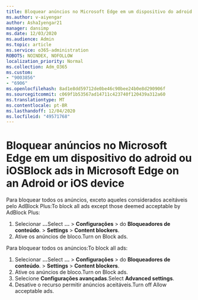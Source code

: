 ```yaml
---
title: Bloquear anúncios no Microsoft Edge em um dispositivo do adroid ou iOS
ms.author: v-aiyengar
author: AshaIyengar21
manager: dansimp
ms.date: 12/03/2020
ms.audience: Admin
ms.topic: article
ms.service: o365-administration
ROBOTS: NOINDEX, NOFOLLOW
localization_priority: Normal
ms.collection: Adm_O365
ms.custom:
- "9003856"
- "6906"
ms.openlocfilehash: 8ad1e8dd59712de0be46c90bee24b0e8d290906f
ms.sourcegitcommit: c069f1b53567ad14711c423740f120439a312a60
ms.translationtype: MT
ms.contentlocale: pt-BR
ms.lasthandoff: 12/04/2020
ms.locfileid: "49571768"
---
```

# <a name="block-ads-in-microsoft-edge-on-an-adroid-or-ios-device"></a><span data-ttu-id="9addf-102">Bloquear anúncios no Microsoft Edge em um dispositivo do adroid ou iOS</span><span class="sxs-lookup"><span data-stu-id="9addf-102">Block ads in Microsoft Edge on an Adroid or iOS device</span></span>

<span data-ttu-id="9addf-103">Para bloquear todos os anúncios, exceto aqueles considerados aceitáveis pelo AdBlock Plus:</span><span class="sxs-lookup"><span data-stu-id="9addf-103">To block all ads except those deemed acceptable by AdBlock Plus:</span></span>
1. <span data-ttu-id="9addf-104">Selecionar **...**</span><span class="sxs-lookup"><span data-stu-id="9addf-104">Select **…**</span></span><span data-ttu-id="9addf-105"> > **Configurações**  >  do **Bloqueadores de conteúdo**.</span><span class="sxs-lookup"><span data-stu-id="9addf-105"> > **Settings** > **Content blockers**.</span></span>
2. <span data-ttu-id="9addf-106">Ative os anúncios de bloco.</span><span class="sxs-lookup"><span data-stu-id="9addf-106">Turn on Block ads.</span></span>

<span data-ttu-id="9addf-107">Para bloquear todos os anúncios:</span><span class="sxs-lookup"><span data-stu-id="9addf-107">To block all ads:</span></span>
1. <span data-ttu-id="9addf-108">Selecionar **...**</span><span class="sxs-lookup"><span data-stu-id="9addf-108">Select **…**</span></span><span data-ttu-id="9addf-109"> > **Configurações**  >  do **Bloqueadores de conteúdo**.</span><span class="sxs-lookup"><span data-stu-id="9addf-109"> > **Settings** > **Content blockers**.</span></span>
2. <span data-ttu-id="9addf-110">Ative os anúncios de bloco.</span><span class="sxs-lookup"><span data-stu-id="9addf-110">Turn on Block ads.</span></span>
3. <span data-ttu-id="9addf-111">Selecione **Configurações avançadas**.</span><span class="sxs-lookup"><span data-stu-id="9addf-111">Select **Advanced settings**.</span></span>
4. <span data-ttu-id="9addf-112">Desative o recurso permitir anúncios aceitáveis.</span><span class="sxs-lookup"><span data-stu-id="9addf-112">Turn off Allow acceptable ads.</span></span>